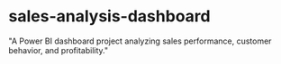 # sales-analysis-dashboard
"A Power BI dashboard project analyzing sales performance, customer behavior, and profitability."
